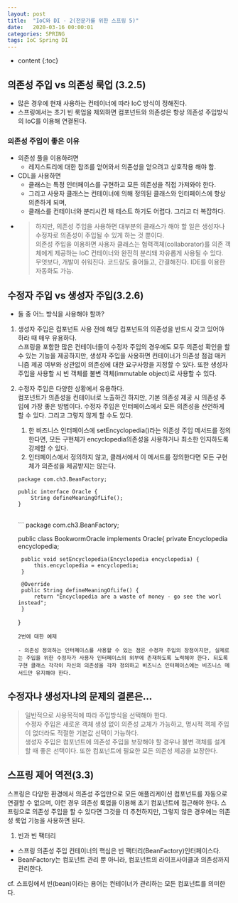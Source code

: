 ```yaml
---
layout: post
title:  "IoC와 DI - 2(전문가를 위한 스프링 5)"
date:   2020-03-16 00:00:01
categories: SPRING
tags: IoC Spring DI
---
```

* content
{:toc}

## 의존성 주입 vs 의존성 룩업 (3.2.5)
- 많은 경우에 현재 사용하는 컨테이너에 따라 IoC 방식이 정해진다.
- 스프링에서는 초기 빈 룩업을 제외하면 컴포넌트와 의존성은 항상 의존성 주입방식의 IoC를 이용해 연결된다. 

### 의존성 주입이 좋은 이유
- 의존성 풀을 이용하려면
	- 레지스트리에 대한 참조를 얻어와서 의존성을 얻으려고 상호작용 해야 함.
- CDL을 사용하면 
	- 클래스는 특정 인터페이스를 구현하고 모든 의존성을 직접 가져와야 한다. 
	- 그리고 사용자 클래스는 컨테이너에 의해 정의된 클래스와 인터페이스에 항상 의존하게 되며, 
	- 클래스를 컨테이너와 분리시킨 채 테스트 하기도 어렵다. 그리고 더 복잡하다. 
- > 하지만, 의존성 주입을 사용하면 대부분의 클래스가 해야 할 일은 생성자나 수정자로 의존성이 주입될 수 있게 하는 것 뿐이다.<br> 
의존성 주입을 이용하면 사용자 클래스는 협력객체(collaborator)를 의존 객체에게 제공하는 IoC 컨테이너와 완전히 분리돼 자유롭게 사용될 수 있다. <br>
무엇보다, 개발이 쉬워진다. 코드량도 줄어들고, 간결해진다. IDE를 이용한 자동화도 가능. 


## 수정자 주입 vs 생성자 주입(3.2.6)
- 둘 중 어느 방식을 사용해야 할까?

1. 생성자 주입은 컴포넌트 사용 전에 해당 컴포넌트의 의존성을 반드시 갖고 있어야 하라 때 매우 유용하다. <br>스프링을 포함한 많은 컨테이너들이 수정자 주입의 경우에도 모두 의존성 확인을 할 수 있는 기능을 제공하지만, 생성자 주입을 사용하면 컨테이너가 의존성 점검 매커니즘 제공 여부와 상관없이 의존성에 대한 요구사항을 지정할 수 있다. 또한 생성자 주입을 사용할 시 빈 객체를 불변 객체(immutable object)로 사용할 수 있다.

2. 수정자 주입은 다양한 상황에서 유용하다. <br> 컴포넌트가 의존성을 컨테이너로 노출하긴 하지만, 기본 의존성 제공 시 의존성 주입에 가장 좋은 방법이다. 
수정자 주입은 인터페이스에서 모든 의존성을 선언하게 할 수 있다. 그리고 그렇지 않게 할 수도 있다.
	1. 한 비즈니스 인터페이스에 setEncyclopedia()라는 의존성 주입 메서드를 정의한다면, 모든 구현체가  encyclopedia의존성을 사용하거나 최소한 인지하도록 강제할 수 있다. 
	2. 인터페이스에서 정의하지 않고, 클래서에서 이 메서드를 정의한다면 모든 구현체가 의존성을 제공받지는 않는다.

	```
	package com.ch3.BeanFactory;

	public interface Oracle {
		String defineMeaningOfLife();
	}
	```
	<br>
	```
	package com.ch3.BeanFactory;

	public class BookwormOracle implements Oracle{
		private Encyclopedia encyclopedia;

		public void setEncyclopedia(Encyclopedia encyclopedia) {
			this.encyclopedia = encyclopedia;
		}

		@Override
		public String defineMeaningOfLife() {
			return "Encyclopedia are a waste of money - go see the worl instead";
		}
	}
	```
	2번에 대한 예제
	
	- 의존성 정의하는 인터페이스를 사용할 수 있는 점은 수정자 주입의 장점이지만, 실제로는 주입을 위한 수정자가 사용자 인터페이스의 외부에 존재하도록 노력해야 한다. 되도록 구현 클래스 각각이 자신의 의존성을 각자 정의하고 비즈니스 인터페이스에는 비즈니스 메서드만 유지해야 한다. 

## 수정자냐 생성자냐의 문제의 결론은...
> 일반적으로 사용목적에 따라 주입방식을 선택해야 한다. <br>수정자 주입은 새로운 객체 생성 없이 의존성 교체가 가능하고, 명시적 객체 주입이 없더라도 적절한 기본값 선택이 가능하다. <br>생성자 주입은 컴포넌트에 의존성 주입을 보장해야 할 경우나 불변 객체를 설계할 때 좋은 선택이다. 또한 컴포넌트에 필요한 모든 의존성 제공을 보장한다.


## 스프링 제어 역전(3.3)

스프링은 다양한 환경에서 의존성 주입만으로 모든 애플리케이션 컴포넌트를 자동으로 연결할 수 없으며, 
이런 경우 의존성 룩업을 이용해 초기 컴포넌트에 접근해야 한다. 
스프링으로 의존성 주입을 할 수 있다면 그것을 더 추천하지만, 그렇지 않은 경우에는 의존성 룩업 기능을 사용하면 된다. 

1. 빈과 빈 팩터리
- 스프링 의존성 주입 컨테이너의 핵심은 빈 팩터리(BeanFactory)인터페이스다. 
- BeanFactory는 컴포넌트 관리 뿐 아니라, 컴포넌트의 라이프사이클과 의존성까지 관리한다. 

cf. 스프링에서 빈(bean)이라는 용어는 컨테이너가 관리하는 모든 컴포넌트를 의미한다. 

